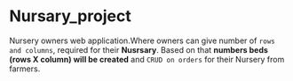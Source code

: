 # Nursary_project
Nursery owners web application.Where owners can give number of `rows and columns`, required for their **Nusrsary**.
Based on that **numbers beds (rows X column) will be created** and `CRUD on orders` for their Nursery from farmers.
